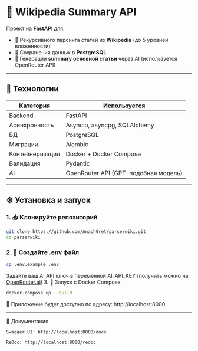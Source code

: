 # 🧠 Wikipedia Summary API

Проект на **FastAPI** для:

- 🔁 Рекурсивного парсинга статей из **Wikipedia** (до 5 уровней вложенности)
- 💾 Сохранения данных в **PostgreSQL**
- 🤖 Генерации **summary основной статьи** через AI (используется OpenRouter API)

---

## 🚀 Технологии

| Категория        | Используется                         |
|------------------|--------------------------------------|
| Backend          | FastAPI                              |
| Асинхронность    | Asyncio, asyncpg, SQLAlchemy         |
| БД               | PostgreSQL                           |
| Миграции         | Alembic                              |
| Контейнеризация  | Docker + Docker Compose              |
| Валидация        | Pydantic                             |
| AI               | OpenRouter API (GPT-подобная модель) |

---

## ⚙️ Установка и запуск

### 1. 📥 Клонируйте репозиторий
```bash
git clone https://github.com/Anach0ret/parserwiki.git
cd parserwiki
```
### 2. 🧪 Создайте .env файл
```bash
cp .env.example .env
```
Задайте ваш AI API ключ в переменной AI_API_KEY (получить можно на [OpenRouter.ai](https://openrouter.ai))
3. 🐳 Запуск с Docker Compose
```bash
docker-compose up --build
```
📌 Приложение будет доступно по адресу: http://localhost:8000

---
📖 Документация

    Swagger UI: http://localhost:8000/docs

    ReDoc: http://localhost:8000/redoc
